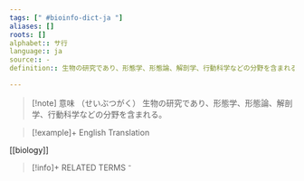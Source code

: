 ```yaml
---
tags: [" #bioinfo-dict-ja "]
aliases: []
roots: []
alphabet:: サ行
language:: ja
source:: -
definition:: 生物の研究であり、形態学、形態論、解剖学、行動科学などの分野を含まれる。

---
```

>[!note] 意味
>（せいぶつがく） 生物の研究であり、形態学、形態論、解剖学、行動科学などの分野を含まれる。
>

>[!example]+ English Translation
> 
[[biology]] 

>[!info]+ RELATED TERMS
> ⁻
